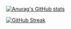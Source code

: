 [![Anurag's GitHub stats](https://github-readme-stats.vercel.app/api?username=AnisDhia&count_private=true&show_icons=true&theme=radical&include_all_commits=true)](https://github.com/anuraghazra/github-readme-stats)
<!-- [![Top Langs](https://github-readme-stats.vercel.app/api/top-langs/?username=AnisDhia&theme=radical)](https://github.com/anuraghazra/github-readme-stats) -->
[![GitHub Streak](https://github-readme-streak-stats.herokuapp.com?user=AnisDhia&theme=radical&date_format=M%20j%5B%2C%20Y%5D)](https://git.io/streak-stats)

